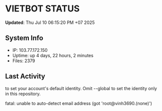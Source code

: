 # VIETBOT STATUS
**Updated**: Thu Jul 10 06:15:20 PM +07 2025

## System Info
- IP: 103.77.172.150
- Uptime: up 4 days, 22 hours, 2 minutes
- Files: 2379

## Last Activity

to set your account's default identity.
Omit --global to set the identity only in this repository.

fatal: unable to auto-detect email address (got 'root@vinh3690.(none)')
